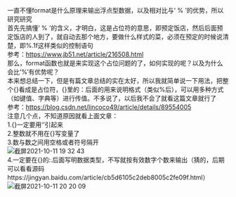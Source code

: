 一直不懂format是什么原理来输出浮点型数据，以及相对比与‘ % ’的优势，所以研究研究</br>
首先先搞懂‘ % ’的含义，才明白，这是占位符的意思，即预定饭店，然后后面预定饭店的人到了，就自动去那个地方，要做什么样式的菜，必须在预定的时候说清楚，即%.1f这样类似的控制语句</br>
参考：https://www.jb51.net/article/216508.html</br>
那么，format函数也就是来实现这个占位问题的了，如何实现的呢？以及为什么会比‘%’有优势呢？</br>
本来想总结一下，但是有篇文章总结的实在太好，所以我就简单说一下用法，把整个{}看成是占位符，{}里的：后面的用来说明格式（类似%后），可以用多种方式（如键值、字典等）进行传值。不多说了，以后我不会了就看这篇文章就行了</br>
参考：https://blog.csdn.net/lincoco49/article/details/89554005</br>
注意几个点，不知道原因就看上面文章：</br>
1.{}一定要用‘’引起来</br>
2.整数就不用在{}写变量了</br>
3.数与数之间用空格或者符号隔开</br>
![截屏2021-10-11 19 32 43](https://user-images.githubusercontent.com/74129445/136783652-698c9b79-c181-41cc-97a3-0797b57f5003.png)</br>
4.一定要在{}的:.后面写明数据类型，不写就按有效数字个数来输出（猜的，后期可以看看源码https://jingyan.baidu.com/article/cb5d6105c2deb8005c2fe09f.html）</br>
![截屏2021-10-11 20 20 09](https://user-images.githubusercontent.com/74129445/136789116-45f664ba-8199-4ab7-8311-4c63a3dae456.png)
